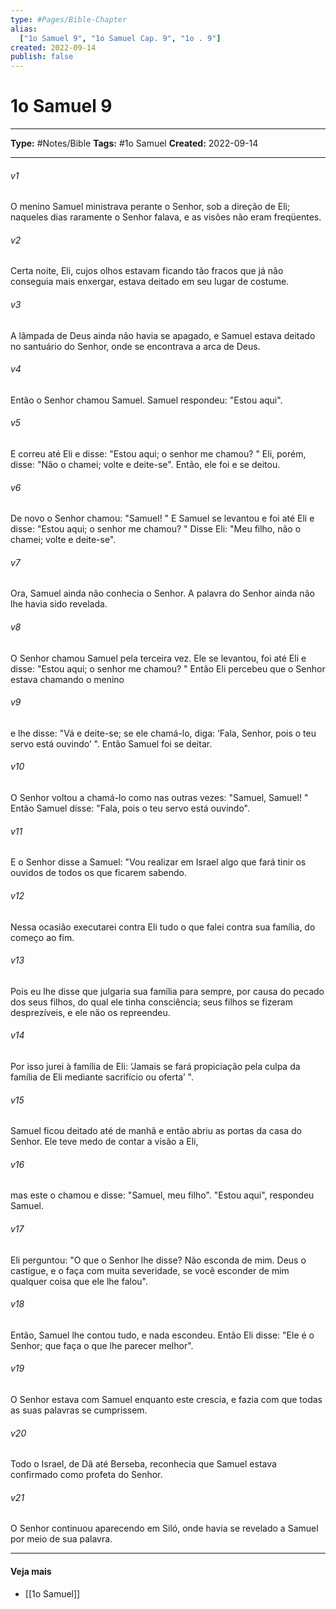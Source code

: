 ```yaml
---
type: #Pages/Bible-Chapter
alias:
  ["1o Samuel 9", "1o Samuel Cap. 9", "1o . 9"]
created: 2022-09-14
publish: false
---
```


# 1o Samuel 9

---

**Type:** #Notes/Bible
**Tags:** #1o Samuel
**Created:** 2022-09-14

---

###### v1
O menino Samuel ministrava perante o Senhor, sob a direção de Eli; naqueles dias raramente o Senhor falava, e as visões não eram freqüentes.
###### v2
Certa noite, Eli, cujos olhos estavam ficando tão fracos que já não conseguia mais enxergar, estava deitado em seu lugar de costume.
###### v3
A lâmpada de Deus ainda não havia se apagado, e Samuel estava deitado no santuário do Senhor, onde se encontrava a arca de Deus.
###### v4
Então o Senhor chamou Samuel. Samuel respondeu: "Estou aqui".
###### v5
E correu até Eli e disse: "Estou aqui; o senhor me chamou? " Eli, porém, disse: "Não o chamei; volte e deite-se". Então, ele foi e se deitou.
###### v6
De novo o Senhor chamou: "Samuel! " E Samuel se levantou e foi até Eli e disse: "Estou aqui; o senhor me chamou? " Disse Eli: "Meu filho, não o chamei; volte e deite-se".
###### v7
Ora, Samuel ainda não conhecia o Senhor. A palavra do Senhor ainda não lhe havia sido revelada.
###### v8
O Senhor chamou Samuel pela terceira vez. Ele se levantou, foi até Eli e disse: "Estou aqui; o senhor me chamou? " Então Eli percebeu que o Senhor estava chamando o menino
###### v9
e lhe disse: "Vá e deite-se; se ele chamá-lo, diga: ‘Fala, Senhor, pois o teu servo está ouvindo’ ". Então Samuel foi se deitar.
###### v10
O Senhor voltou a chamá-lo como nas outras vezes: "Samuel, Samuel! " Então Samuel disse: "Fala, pois o teu servo está ouvindo".
###### v11
E o Senhor disse a Samuel: "Vou realizar em Israel algo que fará tinir os ouvidos de todos os que ficarem sabendo.
###### v12
Nessa ocasião executarei contra Eli tudo o que falei contra sua família, do começo ao fim.
###### v13
Pois eu lhe disse que julgaria sua família para sempre, por causa do pecado dos seus filhos, do qual ele tinha consciência; seus filhos se fizeram desprezíveis, e ele não os repreendeu.
###### v14
Por isso jurei à família de Eli: ‘Jamais se fará propiciação pela culpa da família de Eli mediante sacrifício ou oferta’ ".
###### v15
Samuel ficou deitado até de manhã e então abriu as portas da casa do Senhor. Ele teve medo de contar a visão a Eli,
###### v16
mas este o chamou e disse: "Samuel, meu filho". "Estou aqui", respondeu Samuel.
###### v17
Eli perguntou: "O que o Senhor lhe disse? Não esconda de mim. Deus o castigue, e o faça com muita severidade, se você esconder de mim qualquer coisa que ele lhe falou".
###### v18
Então, Samuel lhe contou tudo, e nada escondeu. Então Eli disse: "Ele é o Senhor; que faça o que lhe parecer melhor".
###### v19
O Senhor estava com Samuel enquanto este crescia, e fazia com que todas as suas palavras se cumprissem.
###### v20
Todo o Israel, de Dã até Berseba, reconhecia que Samuel estava confirmado como profeta do Senhor.
###### v21
O Senhor continuou aparecendo em Siló, onde havia se revelado a Samuel por meio de sua palavra.


---

#### Veja mais

- [[1o Samuel]]
